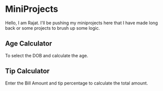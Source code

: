 # MiniProjects

Hello, I am Rajat. I'll be pushing my miniprojects here that I have made long back or some projects to brush up some logic. 

## Age Calculator

To select the DOB and calculate the age. 

## Tip Calculator

Enter the Bill Amount and tip percentage to calculate the total amount. 

